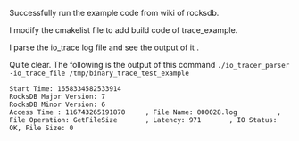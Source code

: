 

Successfully run the example code from wiki of rocksdb.

I modify the cmakelist file to add build code of trace_example.

I parse the  io_trace log file and see the output of it .

Quite clear. 
The following is the output of this command 
`./io_tracer_parser -io_trace_file /tmp/binary_trace_test_example`

```
Start Time: 1658334582533914
RocksDB Major Version: 7
RocksDB Minor Version: 6
Access Time : 116743265191870     , File Name: 000028.log          , File Operation: GetFileSize       , Latency: 971       , IO Status: OK, File Size: 0

```

